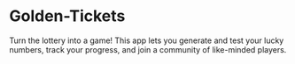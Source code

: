 # Golden-Tickets
Turn the lottery into a game! This app lets you generate and test your lucky numbers, track your progress, and join a community of like-minded players.
